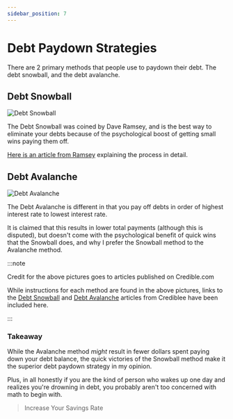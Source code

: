 ```yaml
---
sidebar_position: 7
---
```


# Debt Paydown Strategies

There are 2 primary methods that people use to paydown their debt. The debt snowball, and the debt avalanche.

## Debt Snowball

![Debt Snowball](/img/snowball.svg)

The Debt Snowball was coined by Dave Ramsey, and is the best way to eliminate your debts because of the psychological boost of getting small wins paying them off.

[Here is an article from Ramsey](https://www.ramseysolutions.com/debt/how-the-debt-snowball-method-works) explaining the process in detail.

## Debt Avalanche

![Debt Avalanche](/img/avalanche.svg)

The Debt Avalanche is different in that you pay off debts in order of highest interest rate to lowest interest rate.

It is claimed that this results in lower total payments (although this is disputed), but doesn't come with the psychological benefit of quick wins that the Snowball does, and why I prefer the Snowball method to the Avalanche method.

:::note 

Credit for the above pictures goes to articles published on Credible.com

While instructions for each method are found in the above pictures, links to the [Debt Snowball](https://www.credible.com/blog/personal-finance/debt-snowball/) and [Debt Avalanche](https://www.credible.com/blog/personal-finance/debt-avalanche-method/) articles from Crediblee have been included here.

:::

### Takeaway

While the Avalanche method *might* result in fewer dollars spent paying down your debt balance, the quick victories of the Snowball method make it the superior debt paydown strategy in my opinion.

Plus, in all honestly if you are the kind of person who wakes up one day and realizes you're drowning in debt, you probably aren't too concerned with math to begin with.

>Increase Your Savings Rate